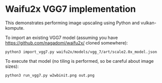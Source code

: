 # Waifu2x VGG7 implementation

This demonstrates performing image upscaling using Python and vulkan-kompute.

To import an existing VGG7 model (assuming you have https://github.com/nagadomi/waifu2x/ cloned somewhere):

`python3 import_vgg7.py waifu2x/models/vgg_7/art/scale2.0x_model.json`

To execute that model (no tiling is performed, so be careful about image sizes):

`python3 run_vgg7.py w2wbinit.png out.png`

